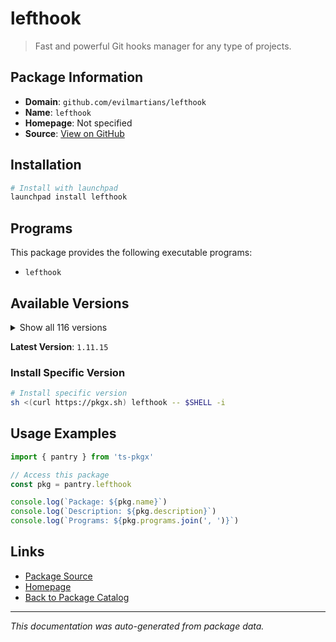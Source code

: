 # lefthook

> Fast and powerful Git hooks manager for any type of projects.

## Package Information

- **Domain**: `github.com/evilmartians/lefthook`
- **Name**: `lefthook`
- **Homepage**: Not specified
- **Source**: [View on GitHub](https://github.com/pkgxdev/pantry/tree/main/projects/github.com/evilmartians/lefthook/package.yml)

## Installation

```bash
# Install with launchpad
launchpad install lefthook
```

## Programs

This package provides the following executable programs:

- `lefthook`

## Available Versions

<details>
<summary>Show all 116 versions</summary>

- `1.11.15`, `1.11.14`, `1.11.13`, `1.11.12`, `1.11.11`
- `1.11.10`, `1.11.9`, `1.11.8`, `1.11.7`, `1.11.6`
- `1.11.5`, `1.11.4`, `1.11.3`, `1.11.2`, `1.11.1`
- `1.11.0`, `1.10.11`, `1.10.10`, `1.10.9`, `1.10.8`
- `1.10.7`, `1.10.6`, `1.10.5`, `1.10.4`, `1.10.3`
- `1.10.2`, `1.10.1`, `1.10.0`, `1.9.3`, `1.9.2`
- `1.9.1`, `1.9.0`, `1.8.5`, `1.8.4`, `1.8.3`
- `1.8.2`, `1.8.1`, `1.8.0`, `1.7.22`, `1.7.21`
- `1.7.20`, `1.7.19`, `1.7.18`, `1.7.17`, `1.7.16`
- `1.7.15`, `1.7.14`, `1.7.13`, `1.7.12`, `1.7.11`
- `1.7.10`, `1.7.9`, `1.7.8`, `1.7.7`, `1.7.6`
- `1.7.5`, `1.7.4`, `1.7.3`, `1.7.2`, `1.7.1`
- `1.7.0`, `1.6.22`, `1.6.21`, `1.6.20`, `1.6.19`
- `1.6.18`, `1.6.17`, `1.6.16`, `1.6.15`, `1.6.14`
- `1.6.13`, `1.6.12`, `1.6.11`, `1.6.10`, `1.6.9`
- `1.6.8`, `1.6.7`, `1.6.6`, `1.6.5`, `1.6.4`
- `1.6.3`, `1.6.2`, `1.6.1`, `1.6.0`, `1.5.7`
- `1.5.6`, `1.5.5`, `1.5.4`, `1.5.3`, `1.5.2`
- `1.5.1`, `1.5.0`, `1.4.11`, `1.4.10`, `1.4.9`
- `1.4.8`, `1.4.7`, `1.4.6`, `1.4.5`, `1.4.4`
- `1.4.3`, `1.4.2`, `1.4.1`, `1.4.0`, `1.3.13`
- `1.3.10`, `1.3.9`, `1.3.8`, `1.3.7`, `1.3.6`
- `1.3.5`, `1.3.4`, `1.3.3`, `1.3.2`, `1.3.1`
- `1.3.0`

</details>

**Latest Version**: `1.11.15`

### Install Specific Version

```bash
# Install specific version
sh <(curl https://pkgx.sh) lefthook -- $SHELL -i
```

## Usage Examples

```typescript
import { pantry } from 'ts-pkgx'

// Access this package
const pkg = pantry.lefthook

console.log(`Package: ${pkg.name}`)
console.log(`Description: ${pkg.description}`)
console.log(`Programs: ${pkg.programs.join(', ')}`)
```

## Links

- [Package Source](https://github.com/pkgxdev/pantry/tree/main/projects/github.com/evilmartians/lefthook/package.yml)
- [Homepage](#)
- [Back to Package Catalog](../../../package-catalog.md)

---

*This documentation was auto-generated from package data.*

